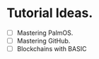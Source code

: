  # Tutorial Ideas.
 
-  [ ] Mastering PalmOS.
-  [ ] Mastering GitHub.
-  [ ] Blockchains with BASIC
